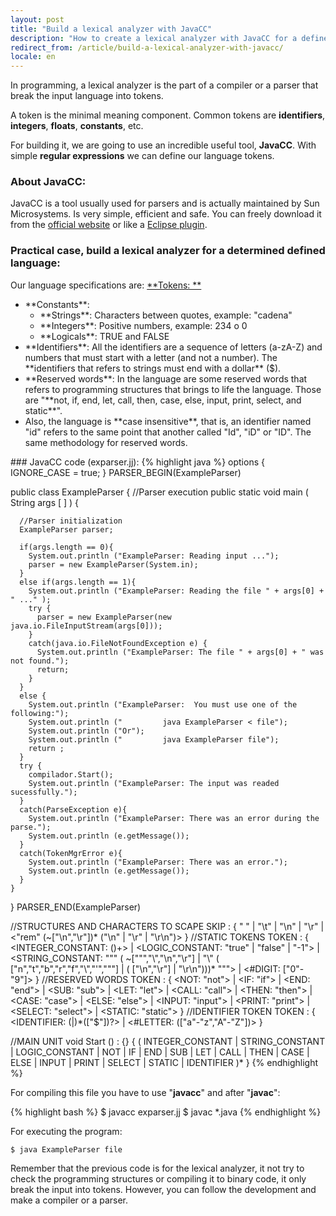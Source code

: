 ```yaml
---
layout: post
title: "Build a lexical analyzer with JavaCC"
description: "How to create a lexical analyzer with JavaCC for a defined programming language"
redirect_from: /article/build-a-lexical-analyzer-with-javacc/
locale: en
---
```


In programming, a lexical analyzer is the part of a compiler or a parser that break the input language into tokens.

A token is the minimal meaning component. Common tokens are **identifiers**, **integers**, **floats**, **constants**, etc.

For building it, we are going to use an incredible useful tool, **JavaCC**. With simple **regular expressions** we can define our language tokens.

### About JavaCC:
JavaCC is a tool usually used for parsers and is actually maintained by Sun Microsystems. Is very simple, efficient and safe. You can freely download it from the <a href="http://javacc.java.net/">official website</a> or like a <a href="http://eclipse-javacc.sourceforge.net/">Eclipse plugin</a>.

### Practical case, build a lexical analyzer for a determined defined language:
Our language specifications are:
<span style="text-decoration: underline;">**Tokens: **</span>
<ul>
<li>**Constants**:
<ul>
<li>**Strings**: Characters between quotes, example: "cadena"</li>
<li>**Integers**: Positive numbers, example: 234 o 0</li>
<li>**Logicals**: TRUE and FALSE</li>
</ul>
</li>
<li>**Identifiers**: All the identifiers are a sequence of letters (a-zA-Z) and numbers that must start with a letter (and not a number). The **identifiers that refers to strings must end with a dollar** ($).</li>
<li>**Reserved words**: In the language are some reserved words that refers to programming structures that brings to life the language. Those are "**not, if, end, let, call, then, case, else, input, print, select, and static**".</li>
<li>Also, the language is **case insensitive**, that is, an identifier named "id" refers to the same point that another called "Id", "iD" or "ID". The same methodology for reserved words.</li>
</ul>
### JavaCC code (exparser.jj):
{% highlight java %}
options {
  IGNORE_CASE = true;
}
PARSER_BEGIN(ExampleParser)

  public class ExampleParser {
    //Parser execution
    public static void main ( String args [ ] ) {

      //Parser initialization
      ExampleParser parser;

      if(args.length == 0){
        System.out.println ("ExampleParser: Reading input ...");
        parser = new ExampleParser(System.in);
      }
      else if(args.length == 1){
        System.out.println ("ExampleParser: Reading the file " + args[0] + " ..." );
        try {
          parser = new ExampleParser(new java.io.FileInputStream(args[0]));
        }
        catch(java.io.FileNotFoundException e) {
          System.out.println ("ExampleParser: The file " + args[0] + " was not found.");
          return;
        }
      }
      else {
        System.out.println ("ExampleParser:  You must use one of the following:");
        System.out.println ("         java ExampleParser < file");
        System.out.println ("Or");
        System.out.println ("         java ExampleParser file");
        return ;
      }
      try {
        compilador.Start();
        System.out.println ("ExampleParser: The input was readed sucessfully.");
      }
      catch(ParseException e){
        System.out.println ("ExampleParser: There was an error during the parse.");
        System.out.println (e.getMessage());
      }
      catch(TokenMgrError e){
        System.out.println ("ExampleParser: There was an error.");
        System.out.println (e.getMessage());
      }
    }
  }
PARSER_END(ExampleParser)

//STRUCTURES AND CHARACTERS TO SCAPE
SKIP : {
 " "
|  "\t"
|  "\n"
|  "\r"
|  <"rem" (~["\n","\r"])* ("\n" | "\r" | "\r\n")>
}
//STATIC TOKENS
TOKEN : {
 <INTEGER_CONSTANT: (<DIGIT>)+>
|  <LOGIC_CONSTANT: "true" | "false" | "-1">
|  <STRING_CONSTANT: "\"" ( ~["\"","\\","\n","\r"] | "\\" ( ["n","t","b","r","f","\\","\'","\""] | ( ["\n","\r"] | "\r\n")))* "\"">
|  <#DIGIT: ["0"-"9"]>
}
//RESERVED WORDS
TOKEN : {
 <NOT: "not">
|  <IF: "if">
|  <END: "end">
|  <SUB: "sub">
|  <LET: "let">
|  <CALL: "call">
|  <THEN: "then">
|  <CASE: "case">
|  <ELSE: "else">
|  <INPUT: "input">
|  <PRINT: "print">
|  <SELECT: "select">
|  <STATIC: "static">
}
//IDENTIFIER TOKEN
TOKEN : {
 <IDENTIFIER: <LETTER>(<LETTER>|<DIGIT>)*(["$"])?>
|  <#LETTER: (["a"-"z","A"-"Z"])>
}

//MAIN UNIT
void Start () : {}
{
  (
    INTEGER_CONSTANT | STRING_CONSTANT | LOGIC_CONSTANT |
    NOT | IF | END | SUB | LET | CALL | THEN | CASE | ELSE | INPUT | PRINT | SELECT | STATIC |
    IDENTIFIER
  )*
  <EOF>
}
{% endhighlight %}

For compiling this file you have to use "**javacc**" and after "**javac**":

{% highlight bash %}
$ javacc exparser.jj
$ javac *.java
{% endhighlight %}

For executing the program:


    $ java ExampleParser file

Remember that the previous code is for the lexical analyzer, it not try to check the programming structures or compiling it to binary code, it only break the input into tokens. However, you can follow the development and make a compiler or a parser.